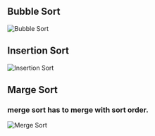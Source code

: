## Bubble Sort

![Bubble Sort](https://user-images.githubusercontent.com/35892492/66767492-70051680-ee65-11e9-887d-d3e2a3ac13ba.jpg)

## Insertion Sort

![Insertion Sort](https://user-images.githubusercontent.com/35892492/66712280-3215ce80-ed4f-11e9-83df-7861f5153fd0.jpg)

## Marge Sort
### merge sort has to merge with sort order.
![Merge Sort](https://user-images.githubusercontent.com/35892492/66712442-8c179380-ed51-11e9-8ee1-d75895c3ed23.jpg)
